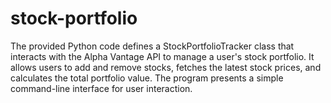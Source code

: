 # stock-portfolio
The provided Python code defines a StockPortfolioTracker class that interacts with the Alpha Vantage API to manage a user's stock portfolio. It allows users to add and remove stocks, fetches the latest stock prices, and calculates the total portfolio value. The program presents a simple command-line interface for user interaction.
